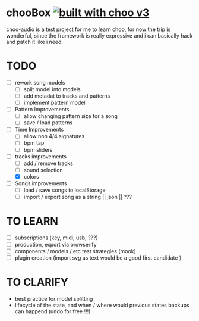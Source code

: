 # chooBox [![built with choo v3](https://img.shields.io/badge/built%20with%20choo-v3-ffc3e4.svg?style=flat-square)](https://github.com/yoshuawuyts/choo)

choo-audio is a test project for me to learn choo, for now the trip is wonderful,
since the framework is really expressive and i can basically hack and patch it like i need.

# TODO

- [ ] rework song models
  - [ ] split model into models
  - [ ] add metadat to tracks and patterns
  - [ ] implement pattern model
- [ ] Pattern Improvements
  - [ ] allow changing pattern size for a song
  - [ ] save / load patterns
- [ ] Time Improvements
  - [ ] allow non 4/4 signatures
  - [ ] bpm tap
  - [ ] bpm sliders
- [ ] tracks improvements
  - [ ] add / remove tracks
  - [ ] sound selection
  - [x] colors
- [ ] Songs improvements
  - [ ] load / save songs to localStorage
  - [ ] import / export song as a string || json || ???

# TO LEARN
- [ ] subscriptions (key, midi, usb, ???)
- [ ] production, export via browserify
- [ ] components / models / etc test strategies (mook)
- [ ] plugin creation (import svg as text would be a good first candidate )

# TO CLARIFY
- best practice for model splitting
- lifecycle of the state, and when / where would previous states backups can happend (undo for free !!!)
